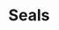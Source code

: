 ---
title: Seals
permalink: /downloadable-assets/seals/seals.zip
description: Download the city seal in various formats and sizes.
---